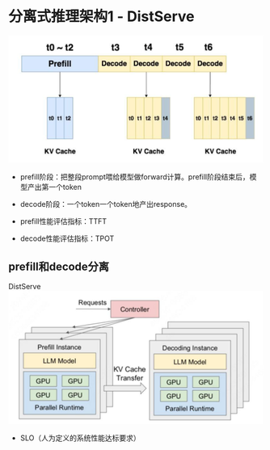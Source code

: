 
# 分离式推理架构1 - DistServe


![Alt text](../img/推理优化/分布式推理架构/image-1.png)

* prefill阶段：把整段prompt喂给模型做forward计算。prefill阶段结束后，模型产出第一个token
* decode阶段：一个token一个token地产出response。

* prefill性能评估指标：TTFT
* decode性能评估指标：TPOT


## prefill和decode分离
DistServe
![Alt text](../img/推理优化/分布式推理架构/image-2.png)

* SLO（人为定义的系统性能达标要求）
